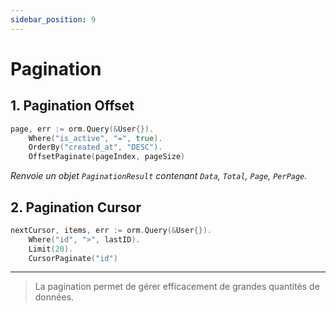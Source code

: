 ```yaml
---
sidebar_position: 9
---
```


# Pagination

## 1. Pagination Offset

```go
page, err := orm.Query(&User{}).
    Where("is_active", "=", true).
    OrderBy("created_at", "DESC").
    OffsetPaginate(pageIndex, pageSize)
```

*Renvoie un objet `PaginationResult` contenant `Data`, `Total`, `Page`, `PerPage`.*

## 2. Pagination Cursor

```go
nextCursor, items, err := orm.Query(&User{}).
    Where("id", ">", lastID).
    Limit(20).
    CursorPaginate("id")
```

---

> La pagination permet de gérer efficacement de grandes quantités de données. 